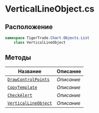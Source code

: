 
# VerticalLineObject.cs
## Расположение
```csharp
namespace TigerTrade.Chart.Objects.List  
    class VerticalLineObject
```

## Методы
| Название | Описание |
| --- | --- |
| [`DrawControlPoints`](./metody/DrawControlPoints.md) | *Описание* |
| [`CopyTemplate`](./metody/CopyTemplate.md) | *Описание* |
| [`CheckAlert`](./metody/CheckAlert.md) | *Описание* |
| [`VerticalLineObject`](./metody/VerticalLineObject.md) | *Описание* |

